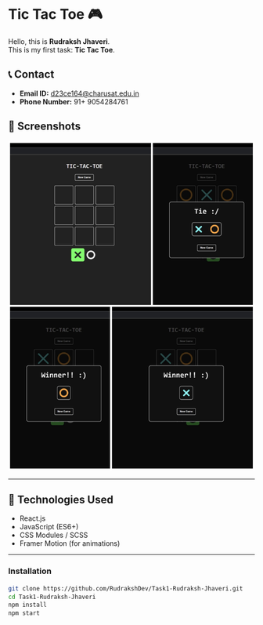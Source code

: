 # Tic Tac Toe 🎮

Hello, this is **Rudraksh Jhaveri**.  
This is my first task: **Tic Tac Toe**.

## 📞 Contact

- **Email ID:** d23ce164@charusat.edu.in
- **Phone Number:** 91+ 9054284761

## 📸 Screenshots

![alt text](Tic-Tac-Toe-Screenshot.jpeg)

---

## 🔧 Technologies Used

- React.js  
- JavaScript (ES6+)
- CSS Modules / SCSS
- Framer Motion (for animations)

---

### Installation

```bash
git clone https://github.com/RudrakshDev/Task1-Rudraksh-Jhaveri.git
cd Task1-Rudraksh-Jhaveri
npm install
npm start
```
